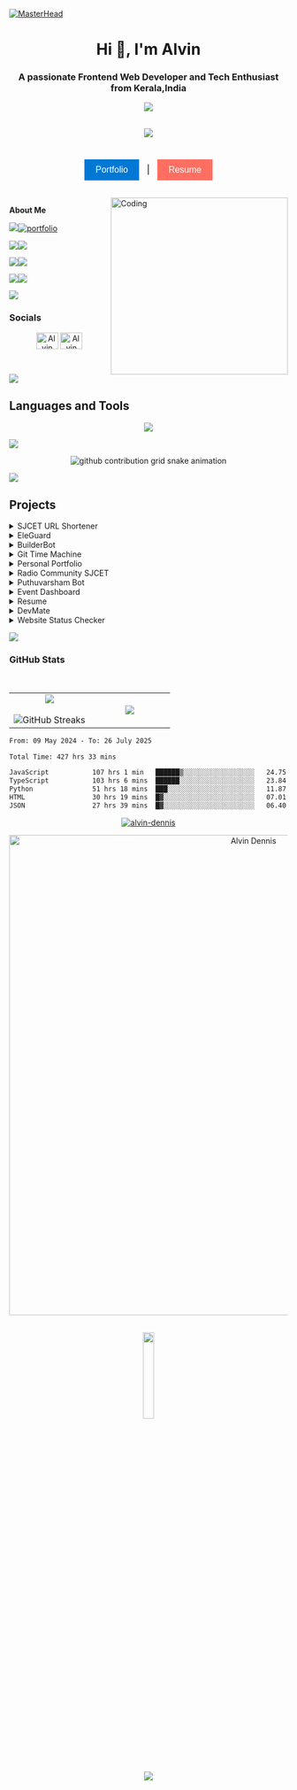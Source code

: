 [![MasterHead](https://images-wixmp-ed30a86b8c4ca887773594c2.wixmp.com/f/c83c004e-1370-4756-88e5-4071de797088/dgdq8br-09cc7ad6-a021-47a5-b0e0-917b12b0f7a7.gif?token=eyJ0eXAiOiJKV1QiLCJhbGciOiJIUzI1NiJ9.eyJzdWIiOiJ1cm46YXBwOjdlMGQxODg5ODIyNjQzNzNhNWYwZDQxNWVhMGQyNmUwIiwiaXNzIjoidXJuOmFwcDo3ZTBkMTg4OTgyMjY0MzczYTVmMGQ0MTVlYTBkMjZlMCIsIm9iaiI6W1t7InBhdGgiOiJcL2ZcL2M4M2MwMDRlLTEzNzAtNDc1Ni04OGU1LTQwNzFkZTc5NzA4OFwvZGdkcThici0wOWNjN2FkNi1hMDIxLTQ3YTUtYjBlMC05MTdiMTJiMGY3YTcuZ2lmIn1dXSwiYXVkIjpbInVybjpzZXJ2aWNlOmZpbGUuZG93bmxvYWQiXX0.tqRMtE-b2QiI2nnefNxSDMJvZCcYqFmq2ccg_Xfzqb8)](https://alvindennisv1.vercel.app/)
<h1 align="center">Hi 👋, I'm Alvin</h1>
<h3 align="center">A passionate  Frontend Web Developer and Tech Enthusiast from Kerala,India</h3>


 <p align="center"><a href="https://github.com/alvin-dennis/"><img src="https://readme-typing-svg.herokuapp.com?lines=Frontend+Web+Developer;Freelancer;Tech+Enthusiast;UI/UX+Designer;Bot+Developer&center=true&width=500&height=30"></a></p>
<br>

<div align="center">
  <img src="https://profile-counter.glitch.me/alvin-dennis/count.svg?"  />
</div>
<br/>

###


<p align="center">
  <a href="https://alvindennis.tech/" target="_blank" style="text-decoration: none;">
    <button style="background-color: #0078D4; color: white; border: none; padding: 10px 20px; font-size: 16px; cursor: pointer;">Portfolio</button>
  </a>
  <span style="margin: 0 10px; font-size: 16px; color: #000;">|</span>
  <a href="https://resume.alvindennis.tech" target="_blank" style="text-decoration: none;">
    <button style="background-color: #FF6F61; color: white; border: none; padding: 10px 20px; font-size: 16px; cursor: pointer;">Resume</button>
  </a>
</p>




<br>
<!-- <style></style> -->



<img align="right" alt="Coding"  width="320" src="https://octodex.github.com/images/daftpunktocat-thomas.gif">

<b> About Me</b>


 ![](https://img.shields.io/badge/🔭%20I’m%20currently%20working%20on%20-%23E34F26?style=for-the-badge&logoColor=white)[![portfolio](https://img.shields.io/badge/HackSup%20-%231877F2?style=for-the-badge&logoColor=white)](https://alvin-dennis.vercel.app)

 
 ![](https://img.shields.io/badge/🌱%20I’m%20currently%20learning-%234ea94b?style=for-the-badge&logoColor=white)![](https://img.shields.io/badge/Backend%20Web%20Development%20-%23563D7C?style=for-the-badge) 
 
 ![](https://img.shields.io/badge/💬%20Ask%20me%20about-%23FF0000?style=for-the-badge)![](https://img.shields.io/badge/Tech%20-%23E34F26?style=for-the-badge)
 
 
![](https://img.shields.io/badge/📫%20Reach%20out%20to%20me-%23323330?style=for-the-badge&logoColor=white)![](https://img.shields.io/badge/alvindennis80@gmail.com-%23ED8B00?style=for-the-badge&logoColor=white)


<img src="https://user-images.githubusercontent.com/73097560/115834477-dbab4500-a447-11eb-908a-139a6edaec5c.gif"/>

<h3 align="left"> Socials</h3>
<a href="https://linkedin.com/in/alvin-dennis-0a70ba163" target="blank"> <p align="center"> <img align="center" src="https://raw.githubusercontent.com/rahuldkjain/github-profile-readme-generator/master/src/images/icons/Social/linked-in-alt.svg" alt="Alvin Dennis" height="30" width="40" /></a>
<a href="https://instagram.com/_a.lvin._" target="blank"><img align="center" src="https://raw.githubusercontent.com/rahuldkjain/github-profile-readme-generator/master/src/images/icons/Social/instagram.svg" alt="Alvin Dennis" height="30" width="40" /></a>
</p>

<br>

<img src="https://user-images.githubusercontent.com/73097560/115834477-dbab4500-a447-11eb-908a-139a6edaec5c.gif"></a>



<h2 align="left">Languages and Tools</h2>

<p align="center">
  <a href="https://skillicons.dev">
    <img src="https://skillicons.dev/icons?i=html,css,javascript,python,c,markdown,latex,react,astro,nextjs,expressjs,fastapi,nodejs,tailwindcss,mongodb,supabase,firebase,prisma,git,github,postman,figma,vscode,pycharm,webpack,regex,bash,powershell,cloudflare,workers,vercel,netlify,githubactions,anaconda,arduino,raspberrypi,matlab,mint,arch,bun&perline=8" />
  </a>
</p>

<img src="https://user-images.githubusercontent.com/73097560/115834477-dbab4500-a447-11eb-908a-139a6edaec5c.gif"></a>

<div align="center">
 
<picture>
  <source media="(prefers-color-scheme: dark)" srcset="https://raw.githubusercontent.com/alvin-dennis/alvin-dennis/output/github-contribution-grid-snake-dark.svg">
  <source media="(prefers-color-scheme: light)" srcset="https://raw.githubusercontent.com/alvin-dennis/alvin-dennis/output/github-contribution-grid-snake.svg">
  <img alt="github contribution grid snake animation" src="https://raw.githubusercontent.com/alvin-dennis/alvin-dennis/output/github-contribution-grid-snake.svg">
</picture>
</div>

<img src="https://user-images.githubusercontent.com/73097560/115834477-dbab4500-a447-11eb-908a-139a6edaec5c.gif"></a>

## Projects

<details>
<summary>SJCET URL Shortener</summary>

**Description:** A custom URL shortening service developed for St. Joseph's College of Engineering and Technology.  
**Technologies:** `Nextjs` | `Tailwind CSS` | `Shadcn` | `Supabase`  
**Highlights:** Architected and implemented a full-stack URL shortening platform featuring custom analytics dashboards, secure user authentication, and branded link generation capabilities for institutional use.  
[GitHub Repo](https://github.com/nexussjcet/Sjcet-Url-Shortner) | [Live Demo](https://shortx-sjcet.vercel.app/)

</details>

<details>
<summary>EleGuard</summary>

**Description:** Smart elephant monitoring system with real-time hazard detection and notification capabilities.  
**Technologies:** `Python` | `Raspberry Pi` | `Roboflow` | `OpenCV` | `Twilio`  
**Highlights:** Designed and built an IoT-based elephant monitoring system that detects elephants and alerts people in real-time using computer vision and machine learning techniques, enhancing wildlife safety and community awareness.  
[GitHub Repo](https://github.com/alvin-dennis/EleGuard) 

</details>

<details>
<summary>BuilderBot</summary>

**Description:** A Discord server bot designed for BuilderClan to assist with server functions, moderation and community management with the help of commands.  
**Technologies:** `Python` | `Discord.py` | `Render` | `CloudFlare Workers`  
**Highlights:** Designed and implemented a Discord bot to automate server monitoring, manage user roles, handle custom command execution to ensure a secure and organized digital environment.  
[GitHub Repo](https://github.com/BuilderClan/BuilderBot) 

</details>

<details>
<summary>Git Time Machine</summary>

**Description:** Interactive visualization platform for Git repository analysis that provides chronological mapping of project history.  
**Technologies:** `HTML` | `Tailwind CSS` | `JavaScript` | `NPM` | `GitHub API`  
**Highlights:** Implemented a repository visualization application leveraging GitHub API integration that presents commit history through an interactive timeline interface, facilitating efficient codebase evolution analysis.  
[GitHub Repo](https://github.com/vHackBots/Git-Time-Machine) | [Live Demo](https://www.npmjs.com/package/git-tm)

</details>

<details>
<summary>Personal Portfolio</summary>

**Description:** Professional developer portfolio utilizing modern bento grid layout with responsive design and accessibility features.  
**Technologies:** `Nextjs` | `Tailwind CSS` | `Shadcn` | `TypeScript`  
**Highlights:** Engineered a responsive TypeScript-based Next.js application featuring theme customization, component-based architecture, and optimized performance metrics to effectively showcase technical expertise and project accomplishments.  
[GitHub Repo](https://github.com/alvin-dennis/Personal-Portfolio-2.0) | [Live Demo](https://alvindennis.tech/)

</details>

<details>
<summary>Radio Community SJCET</summary>

**Description:** Institutional web platform for HAM radio enthusiasts featuring responsive design, event management and educational resources.  
**Technologies:** `HTML` | `CSS` | `Tailwind CSS` | `JavaScript`  
**Highlights:** Developed a comprehensive community management system with responsive frontend architecture, dynamic content delivery, execom directory functionality for institutional technical organization.  
[GitHub Repo](https://github.com/Radio-Community-SJCET/RC-SJCET) | [Live Demo](https://radiocommunity.sjcetpalai.ac.in/)

</details>

<details>
<summary>Puthuvarsham Bot</summary>

**Description:** A Discord bot featuring Malayalam New Year cultural content delivery and event notifications.  
**Technologies:** `Python` | `Discord.py`  
**Highlights:** Implemented a Python-based Discord bot utilizing Discord.py framework to automate cultural information distribution, featuring command-driven interaction patterns and programmatic content delivery for cultural celebration events.  
[GitHub Repo](https://github.com/alvin-dennis/PuthuVarsham-Bot) 

</details>

<details>
<summary>Event Dashboard</summary>

**Description:** Comprehensive event management solution with real-time updates, registration tracking, and administrative capabilities.  
**Technologies:** `Vue` | `React` | `JavaScript` | `Tailwind CSS` | `Firebase`  
**Highlights:** Designed and implemented a Firebase-powered event management application with real-time data synchronization, registration analytics dashboard, and role-based administrative controls for institutional event coordination and logistics.  
[GitHub Repo](https://github.com/nexussjcet/Sjcet-Events) | [Live Demo](https://sjcet-events.vercel.app/)

</details>

<details>
<summary>Resume</summary>

**Description:** Professional curriculum vitae document utilizing LaTeX for modular, version-controlled document management.  
**Technologies:** `LaTeX`  
**Highlights:** Created a modular LaTeX-based document generation system incorporating version control, automated formatting specifications, and componentized structure for maintaining professional documentation with consistent presentation.  
[GitHub Repo](https://github.com/alvin-dennis/Resume) | [Live Demo](https://resume.alvindennis.tech/)

</details>

<details>
<summary>DevMate</summary>

**Description:** DevMate is a chatbot that assists developers in finding the code they need.  
**Technologies:** `Python` | `Pathway` | `OpenAI` | `Streamlit`  
**Highlights:** Built an AI-powered coding assistant that integrates OpenAI's language models with a custom interface to provide contextualized code suggestions and explanations.  
[GitHub Repo](https://github.com/alvin-dennis/DevMate) 

</details>

<details>
<summary>Website Status Checker</summary>

**Description:** This is a Python application to check the status of websites.  
**Technologies:** `Python` | `Streamlit` | `Lighthouse API`  
**Highlights:** Created a monitoring tool that performs real-time website status checks with performance metrics visualization using Lighthouse API integration.  
[GitHub Repo](https://github.com/alvin-dennis/Website-Status-Checker) 

</details>

<img src="https://user-images.githubusercontent.com/73097560/115834477-dbab4500-a447-11eb-908a-139a6edaec5c.gif"></a>


<h3 align="left">GitHub Stats</h3>

</br>

<p align="center">
 
  <!--- stats (start) -->
<table align="center">
<tr border="none">
<td width="50%" align="center">
  
  <img  align="center"  src="https://github-readme-stats.vercel.app/api?username=alvin-dennis&theme=midnight-purple&show_icons=true&count_private=true&include_all_commits=false" />
  <br></br>
  <img  align="center" src="https://github-readme-streak-stats.herokuapp.com/?user=alvin-dennis&theme=midnight-purple&hide_border=false" alt="GitHub Streaks"/> 
</td>

<td width="50%" align="center">

  <img  align="center"  src="https://github-readme-stats.anuraghazra1.vercel.app/api/top-langs/?username=alvin-dennis&theme=midnight-purple&hide_border=false&no-bg=true&no-frame=true&langs_count=10"/>
  
  </td>
</tr>
</table>

<!--START_SECTION:waka-->

```txt
From: 09 May 2024 - To: 26 July 2025

Total Time: 427 hrs 33 mins

JavaScript           107 hrs 1 min   ██████▒░░░░░░░░░░░░░░░░░░   24.75 %
TypeScript           103 hrs 6 mins  ██████░░░░░░░░░░░░░░░░░░░   23.84 %
Python               51 hrs 18 mins  ███░░░░░░░░░░░░░░░░░░░░░░   11.87 %
HTML                 30 hrs 19 mins  █▓░░░░░░░░░░░░░░░░░░░░░░░   07.01 %
JSON                 27 hrs 39 mins  █▓░░░░░░░░░░░░░░░░░░░░░░░   06.40 %
```

<!--END_SECTION:waka-->

<p align="center"> <a href="https://github.com/ryo-ma/github-profile-trophy"><img src="https://github-profile-trophy.vercel.app/?username=alvin-dennis&theme=onedark&title=-Reviews" alt="alvin-dennis" /></a> </p>

<div align="center">
  <img width="868px" src="https://github-readme-activity-graph.vercel.app/graph?username=alvin-dennis&theme=react-dark" alt="Alvin Dennis"/>
</div>


 
<br>
 
 <div align="center">
 <p align="center"">
<img src="https://media.giphy.com/media/jpVnC65DmYeyRL4LHS/giphy.gif" width="20%">
</p>


<img src="https://user-images.githubusercontent.com/73097560/115834477-dbab4500-a447-11eb-908a-139a6edaec5c.gif"></a>

<br>

<div></div>
</div>
